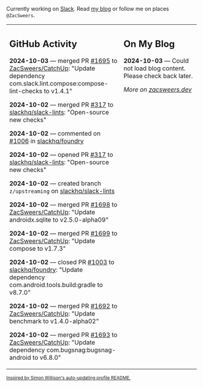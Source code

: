 Currently working on [Slack](https://slack.com/). Read [my blog](https://zacsweers.dev/) or follow me on places `@ZacSweers`.

<table><tr><td valign="top" width="60%">

## GitHub Activity
<!-- githubActivity starts -->
**2024-10-03** — merged PR [#1695](https://github.com/ZacSweers/CatchUp/pull/1695) to [ZacSweers/CatchUp](https://github.com/ZacSweers/CatchUp): "Update dependency com.slack.lint.compose:compose-lint-checks to v1.4.1"

**2024-10-02** — merged PR [#317](https://github.com/slackhq/slack-lints/pull/317) to [slackhq/slack-lints](https://github.com/slackhq/slack-lints): "Open-source new checks"

**2024-10-02** — commented on [#1006](https://github.com/slackhq/foundry/pull/1006#issuecomment-2390297902) in [slackhq/foundry](https://github.com/slackhq/foundry)

**2024-10-02** — opened PR [#317](https://github.com/slackhq/slack-lints/pull/317) to [slackhq/slack-lints](https://github.com/slackhq/slack-lints): "Open-source new checks"

**2024-10-02** — created branch `z/upstreaming` on [slackhq/slack-lints](https://github.com/slackhq/slack-lints)

**2024-10-02** — merged PR [#1698](https://github.com/ZacSweers/CatchUp/pull/1698) to [ZacSweers/CatchUp](https://github.com/ZacSweers/CatchUp): "Update androidx.sqlite to v2.5.0-alpha09"

**2024-10-02** — merged PR [#1699](https://github.com/ZacSweers/CatchUp/pull/1699) to [ZacSweers/CatchUp](https://github.com/ZacSweers/CatchUp): "Update compose to v1.7.3"

**2024-10-02** — closed PR [#1003](https://github.com/slackhq/foundry/pull/1003) to [slackhq/foundry](https://github.com/slackhq/foundry): "Update dependency com.android.tools.build:gradle to v8.7.0"

**2024-10-02** — merged PR [#1692](https://github.com/ZacSweers/CatchUp/pull/1692) to [ZacSweers/CatchUp](https://github.com/ZacSweers/CatchUp): "Update benchmark to v1.4.0-alpha02"

**2024-10-02** — merged PR [#1693](https://github.com/ZacSweers/CatchUp/pull/1693) to [ZacSweers/CatchUp](https://github.com/ZacSweers/CatchUp): "Update dependency com.bugsnag:bugsnag-android to v6.8.0"
<!-- githubActivity ends -->
</td><td valign="top" width="40%">

## On My Blog
<!-- blog starts -->
**2024-10-03** — Could not load blog content. Please check back later.
<!-- blog ends -->
_More on [zacsweers.dev](https://zacsweers.dev/)_
</td></tr></table>

<sub><a href="https://simonwillison.net/2020/Jul/10/self-updating-profile-readme/">Inspired by Simon Willison's auto-updating profile README.</a></sub>
